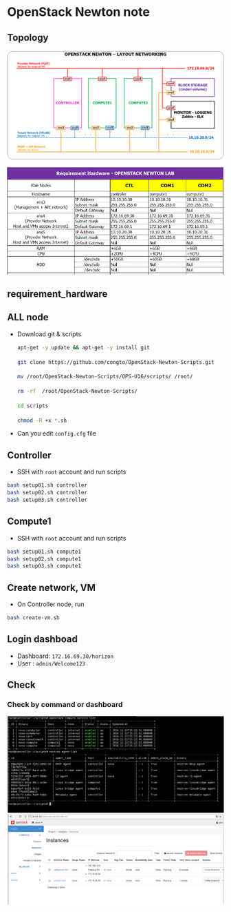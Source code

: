 ﻿# OpenStack Newton note

##  Topology

![Mô hình cài đặt](../images/topo-openstack-newton.png)

![requirement_hardware.png](../images/requirement_hardware.png)

## requirement_hardware



##  ALL node
- Download git & scripts 

	```sh
	apt-get -y update && apt-get -y install git 

	git clone https://github.com/congto/OpenStack-Newton-Scripts.git

	mv /root/OpenStack-Newton-Scripts/OPS-U16/scripts/ /root/

	rm -rf  /root/OpenStack-Newton-Scripts/

	cd scripts

	chmod -R +x *.sh
	```

- Can you edit `config.cfg` file

##  Controller 

- SSH with `root` account and run scripts

```sh
bash setup01.sh controller
bash setup02.sh controller
bash setup03.sh controller
```

##  Compute1 

- SSH with `root` account and run scripts 

```sh
bash setup01.sh compute1
bash setup02.sh compute1
bash setup03.sh compute1
```

## Create network, VM

- On Controller node, run 

```sh
bash create-vm.sh
```

## Login dashboad 

- Dashboard: `172.16.69.30/horizon`
- User : `admin/Welcome123`

## Check
### Check by command or dashboard
![Lệnh](../images/img1.png)
![web](../images/img2.png)

